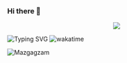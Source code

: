 ### Hi there 👋

<p align="center">
<img src="https://github-readme-stats.vercel.app/api?username=Mazgagzam&show_icons=true&&theme=tokyonight" />
</p>


![Typing SVG](https://readme-typing-svg.herokuapp.com/?lines=Machine+Learning+Engineer;Deep+Learning+Enthusiast;Python+Developer&center=true&width=500&height=50)
![wakatime](https://wakatime.com/badge/user/018e4238-1c60-41c8-82e8-2438628f7a3b.svg)



<p align="left">
  <img src="https://komarev.com/ghpvc/?username=Mazgagzam&label=Profile%20views&color=0e75b6&style=flat" alt="Mazgagzam" />
</p>
<!--
**Mazgagzam/Mazgagzam** is a ✨ _special_ ✨ repository because its `README.md` (this file) appears on your GitHub profile.

Here are some ideas to get you started:

- 🔭 I’m currently working on ...
- 🌱 I’m currently learning ...
- 👯 I’m looking to collaborate on ...
- 🤔 I’m looking for help with ...
- 💬 Ask me about ...
- 📫 How to reach me: ...
- 😄 Pronouns: ...
- ⚡ Fun fact: ...
-->

